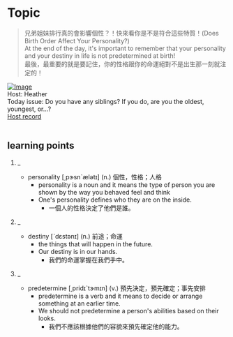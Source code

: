 # Topic

> 兄弟姐妹排行真的會影響個性？！快來看你是不是符合這些特質！(Does Birth Order Affect Your Personality?) <br>
> At the end of the day, it's important to remember that your personality and your destiny in life is not predetermined at birth! <br>
> 最後，最重要的就是要記住，你的性格跟你的命運絕對不是出生那一刻就注定的！ <br>

[![Image](https://cdn.voicetube.com/assets/thumbnails/Zj0DEebVqJA.jpg)](https://www.youtube.com/embed/Zj0DEebVqJA?rel=0&showinfo=0&cc_load_policy=0&controls=1&autoplay=1&iv_load_policy=3&playsinline=1&wmode=transparent&start=321&end=328&enablejsapi=1&origin=https://tw.voicetube.com&widgetid=1)<br>
Host: Heather
<br>Today issue: Do you have any siblings? If you do, are you the oldest, youngest, or...?
<br>
[Host record](https://cdn.voicetube.com/tmp/everyday_records/heather_vt_39303/3425.mp3)
<br><br>
## learning points
1. _
	* personality [͵pɝsnˋælətɪ] (n.) 個性，性格；人格
		- personality is a noun and it means the type of person you are shown by the way you behaved feel and think
		- One's personality defines who they are on the inside.
			+ 一個人的性格決定了他們是誰。

2. _
	* destiny [ˋdɛstənɪ] (n.) 前途；命運
		- the things that will happen in the future.
		- Our destiny is in our hands.
			+ 我們的命運掌握在我們手中。

3. _
	* predetermine [͵pridɪˋtɝmɪn] (v.) 預先決定，預先確定；事先安排
		- predetermine is a verb and it means to decide or arrange something at an earlier time.
		- We should not predetermine a person's abilities based on their looks.
			+ 我們不應該根據他們的容貌來預先確定他的能力。
